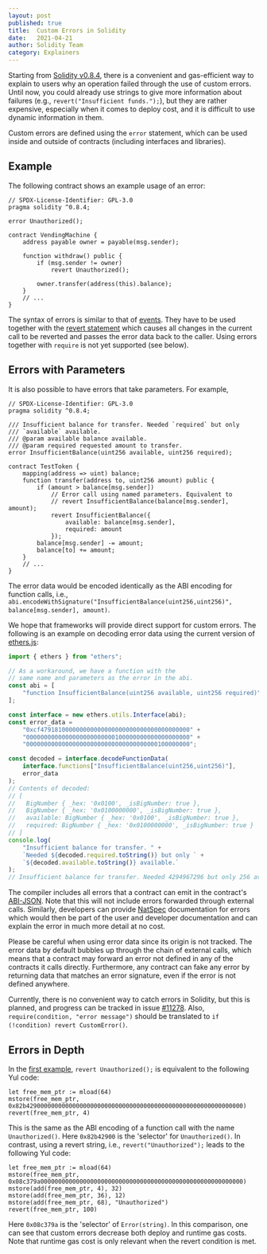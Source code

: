 ```yaml
---
layout: post
published: true
title:  Custom Errors in Solidity
date:   2021-04-21
author: Solidity Team
category: Explainers
---
```


Starting from [Solidity v0.8.4](https://github.com/ethereum/solidity/releases/tag/v0.8.4), there is
a convenient and gas-efficient way to explain to users why an operation failed through the use of
custom errors. Until now, you could already use strings to give more information about failures
(e.g., `revert("Insufficient funds.");`), but they are rather expensive, especially when it comes to
deploy cost, and it is difficult to use dynamic information in them.

Custom errors are defined using the ``error`` statement, which can be used inside and outside of
contracts (including interfaces and libraries).

## Example

The following contract shows an example usage of an error:

```solidity
// SPDX-License-Identifier: GPL-3.0
pragma solidity ^0.8.4;

error Unauthorized();

contract VendingMachine {
    address payable owner = payable(msg.sender);

    function withdraw() public {
        if (msg.sender != owner)
            revert Unauthorized();

        owner.transfer(address(this).balance);
    }
    // ...
}
```

The syntax of errors is similar to that of
[events](https://docs.soliditylang.org/en/latest/contracts.html#events). They have to be used
together with the [revert
statement](https://docs.soliditylang.org/en/latest/control-structures.html#revert-statement) which
causes all changes in the current call to be reverted and passes the error data back to the caller.
Using errors together with `require` is not yet supported (see below).


## Errors with Parameters

It is also possible to have errors that take parameters. For example,

```solidity
// SPDX-License-Identifier: GPL-3.0
pragma solidity ^0.8.4;

/// Insufficient balance for transfer. Needed `required` but only
/// `available` available.
/// @param available balance available.
/// @param required requested amount to transfer.
error InsufficientBalance(uint256 available, uint256 required);

contract TestToken {
    mapping(address => uint) balance;
    function transfer(address to, uint256 amount) public {
        if (amount > balance[msg.sender])
            // Error call using named parameters. Equivalent to
            // revert InsufficientBalance(balance[msg.sender], amount);
            revert InsufficientBalance({
                available: balance[msg.sender],
                required: amount
            });
        balance[msg.sender] -= amount;
        balance[to] += amount;
    }
    // ...
}
```

The error data would be encoded identically as the ABI encoding for function calls, i.e.,
``abi.encodeWithSignature("InsufficientBalance(uint256,uint256)", balance[msg.sender], amount)``.

We hope that frameworks will provide direct support for custom errors. The following is an example on
decoding error data using the current version of [ethers.js](https://docs.ethers.io/v5/):

```javascript
import { ethers } from "ethers";

// As a workaround, we have a function with the
// same name and parameters as the error in the abi.
const abi = [
    "function InsufficientBalance(uint256 available, uint256 required)"
];

const interface = new ethers.utils.Interface(abi);
const error_data =
    "0xcf479181000000000000000000000000000000000000" +
    "0000000000000000000000000100000000000000000000" +
    "0000000000000000000000000000000000000100000000";

const decoded = interface.decodeFunctionData(
    interface.functions["InsufficientBalance(uint256,uint256)"],
    error_data
);
// Contents of decoded:
// [
//   BigNumber { _hex: '0x0100', _isBigNumber: true },
//   BigNumber { _hex: '0x0100000000', _isBigNumber: true },
//   available: BigNumber { _hex: '0x0100', _isBigNumber: true },
//   required: BigNumber { _hex: '0x0100000000', _isBigNumber: true }
// ]
console.log(
    "Insufficient balance for transfer. " +
    `Needed ${decoded.required.toString()} but only ` +
    `${decoded.available.toString()} available.`
);
// Insufficient balance for transfer. Needed 4294967296 but only 256 available.
```

The compiler includes all errors that a contract can emit in the contract's
[ABI-JSON](https://docs.soliditylang.org/en/latest/abi-spec.html?#json). Note that this will not
include errors forwarded through external calls. Similarly, developers can provide
[NatSpec](https://docs.soliditylang.org/en/latest/natspec-format.html) documentation for errors
which would then be part of the user and developer documentation and can explain the error in much more detail at no cost.

Please be careful when using error data since its origin is not tracked. The error data by default bubbles up through the chain
of external calls, which means that a contract may forward an error not defined in any of the
contracts it calls directly. Furthermore, any contract can fake any error by returning data that
matches an error signature, even if the error is not defined anywhere.

Currently, there is no convenient way to catch errors in Solidity, but this is planned, and progress
can be tracked in issue [#11278](https://github.com/ethereum/solidity/issues/11278). Also,
`require(condition, "error message")` should be translated to `if (!condition) revert
CustomError()`.

## Errors in Depth

In the [first example](#example), `revert Unauthorized();` is equivalent to the following Yul code:

```
let free_mem_ptr := mload(64)
mstore(free_mem_ptr, 0x82b4290000000000000000000000000000000000000000000000000000000000)
revert(free_mem_ptr, 4)
```

This is the same as the ABI encoding of a function call with the name `Unauthorized()`. Here
`0x82b42900` is the 'selector' for `Unauthorized()`. In contrast, using a revert string, i.e.,
`revert("Unauthorized");` leads to the following Yul code:

```
let free_mem_ptr := mload(64)
mstore(free_mem_ptr, 0x08c379a000000000000000000000000000000000000000000000000000000000)
mstore(add(free_mem_ptr, 4), 32)
mstore(add(free_mem_ptr, 36), 12)
mstore(add(free_mem_ptr, 68), "Unauthorized")
revert(free_mem_ptr, 100)
```

Here `0x08c379a` is the 'selector' of `Error(string)`. In this comparison, one can see that custom
errors decrease both deploy and runtime gas costs. Note that runtime gas cost is only relevant when
the revert condition is met.

